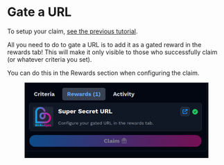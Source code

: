 # Gate a URL

To setup your claim, [see the previous tutorial](create-your-first-claim.md).

All you need to do to gate a URL is to add it as a gated reward in the rewards tab! This will make it only visible to those who successfully claim (or whatever criteria you set).

You can do this in the Rewards section when configuring the claim.

<figure><img src="../../.gitbook/assets/image (2) (1) (1) (1) (1) (1).png" alt=""><figcaption></figcaption></figure>
